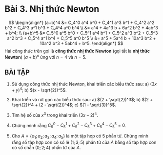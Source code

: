# Bài 3. Nhị thức Newton

$$
\begin{align*}
(a+b)^4 &= C_4^0 a^4 b^0 + C_4^1 a^3 b^1 + C_4^2 a^2 b^2 + C_4^3 a^1 b^3 + C_4^4 a^0 b^4 \\
&= a^4 + 4a^3 b + 6a^2 b^2 + 4ab^3 + b^4; \\
(a+b)^5 &= C_5^0 a^5 b^0 + C_5^1 a^4 b^1 + C_5^2 a^3 b^2 + C_5^3 a^2 b^3 + C_5^4 a^1 b^4 + C_5^5 a^0 b^5 \\
&= a^5 + 5a^4 b + 10a^3 b^2 + 10a^2 b^3 + 5ab^4 + b^5.
\end{align*}
$$
Hai công thức trên gọi là **công thức nhị thức Newton** (gọi tắt là **nhị thức Newton**) $(a+b)^n$ ứng với $n = 4$ và $n = 5$.

## BÀI TẬP

1. Sử dụng công thức nhị thức Newton, khai triển các biểu thức sau:
a) $(3x + y)^4$;
b) $(x - \sqrt{2})^5$.

2. Khai triển và rút gọn các biểu thức sau:
a) $(2 + \sqrt{2})^3$;
b) $(2 + \sqrt{2})^4 + (2 - \sqrt{2})^4$;
c) $(1 - \sqrt{3})^5$.

3. Tìm hệ số của $x^3$ trong khai triển $(3x - 2)^4$.

4. Chứng minh rằng $C_5^0 - C_5^1 + C_5^2 - C_5^3 + C_5^4 - C_5^5 = 0$.

5. Cho $A = \{a_1; a_2; a_3; a_4; a_5\}$ là một tập hợp có 5 phần tử. Chứng minh rằng số tập hợp con có số lẻ ($1; 3; 5$) phần tử của $A$ bằng số tập hợp con có số chẵn ($0; 2; 4$) phần tử của $A$.
